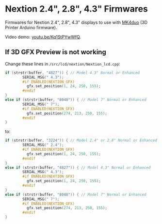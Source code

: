 # Nextion 2.4", 2.8", 4.3" Firmwares
Firmwares for Nextion 2.4", 2.8", 4.3" displays to use with [MK4duo](https://github.com/MKFirmware/MK4duo) (3D Printer Arduino firmware).

Video demo: [youtu.be/Kq1StPYwWfQ](https://youtu.be/Kq1StPYwWfQ).

## If 3D GFX Preview is not working
Change these lines in `/src/lcd/nextion/Nextion_lcd.cpp`:

```cpp
if (strstr(buffer, "4827")) { // Model 4.3" Normal or Enhanced
        SERIAL_MSG(" 4.3");
        #if ENABLED(NEXTION_GFX)
          gfx.set_position(1, 24, 250, 155);
        #endif
}
else if (strstr(buffer, "8048")) { // Model 7" Normal or Enhanced
        SERIAL_MSG(" 7");
        #if ENABLED(NEXTION_GFX)
          gfx.set_position(274, 213, 250, 155);
        #endif
}
```

to:

```cpp
if (strstr(buffer, "3224")) { // Model 2.4" or 2.8" Normal or Enhanced
        SERIAL_MSG(" 2.4");
        #if ENABLED(NEXTION_GFX)
          gfx.set_position(1, 24, 250, 155);
        #endif
}
else if (strstr(buffer, "4827")) { // Model 4.3" Normal or Enhanced
        SERIAL_MSG(" 4.3");
        #if ENABLED(NEXTION_GFX)
          gfx.set_position(1, 24, 250, 155);
        #endif
}
else if (strstr(buffer, "8048")) { // Model 7" Normal or Enhanced
        SERIAL_MSG(" 7");
        #if ENABLED(NEXTION_GFX)
          gfx.set_position(274, 213, 250, 155);
        #endif
}
```
